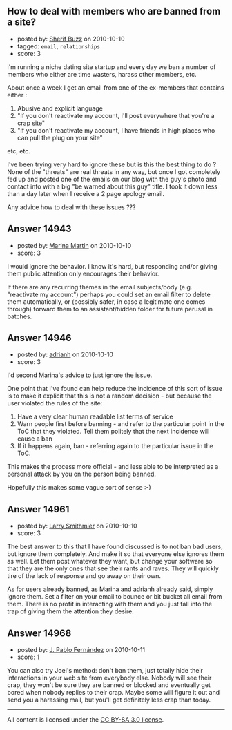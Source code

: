 ## How to deal with members who are banned from a site?

- posted by: [Sherif Buzz](https://stackexchange.com/users/-1/4592-sherif-buzz) on 2010-10-10
- tagged: `email`, `relationships`
- score: 3

i'm running a niche dating site startup and every day we ban a number of members who either are time wasters, harass other members, etc. 

About once a week I get an email from one of the ex-members that contains either :

1. Abusive and explicit language
2. "If you don't reactivate my account, I'll post everywhere that you're a crap site"
3. "If you don't reactivate my account, I have friends in high places who can pull the plug on your site"

etc, etc.

I've been trying very hard to ignore these but is this the best thing to do ? None of the "threats" are real threats in any way, but once I got completely fed up and posted one of the emails on our blog with the guy's photo and contact info with a big "be warned about this guy" title. I took it down less than a day later when I receive a 2 page apology email.

Any advice how to deal with these issues ??? 



## Answer 14943

- posted by: [Marina Martin](https://stackexchange.com/users/-1/1503-marina-martin) on 2010-10-10
- score: 3

I would ignore the behavior. I know it's hard, but responding and/or giving them public attention only encourages their behavior.

If there are any recurring themes in the email subjects/body (e.g. "reactivate my account") perhaps you could set an email filter to delete them automatically, or (possibly safer, in case a legitimate one comes through) forward them to an assistant/hidden folder for future perusal in batches.


## Answer 14946

- posted by: [adrianh](https://stackexchange.com/users/-1/4599-adrianh) on 2010-10-10
- score: 3

I'd second Marina's advice to just ignore the issue.

One point that I've found can help reduce the incidence of this sort of issue is to make it explicit that this is not a random decision - but because the user violated the rules of the site:

1) Have a very clear human readable list terms of service 
2) Warn people first before banning - and refer to the particular point in the ToC that they violated. Tell them politely that the next incidence will cause a ban
3) If it happens again, ban - referring again to the particular issue in the ToC.

This makes the process more official - and less able to be interpreted as a personal attack by you on the person being banned.

Hopefully this makes some vague sort of sense :-)


## Answer 14961

- posted by: [Larry Smithmier](https://stackexchange.com/users/-1/4585-larry-smithmier) on 2010-10-10
- score: 3

The best answer to this that I have found discussed is to not ban bad users, but ignore them completely.  And make it so that everyone else ignores them as well.  Let them post whatever they want, but change your software so that they are the only ones that see their rants and raves.  They will quickly tire of the lack of response and go away on their own.  

As for users already banned, as Marina and adrianh already said, simply ignore them.  Set a filter on your email to bounce or bit bucket all email from them.  There is no profit in interacting with them and you just fall into the trap of giving them the attention they desire.


## Answer 14968

- posted by: [J. Pablo Fernández](https://stackexchange.com/users/-1/751-j-pablo-fern-ndez) on 2010-10-11
- score: 1

You can also try Joel's method: don't ban them, just totally hide their interactions in your web site from everybody else. Nobody will see their crap, they won't be sure they are banned or blocked and eventually get bored when nobody replies to their crap. Maybe some will figure it out and send you a harassing mail, but you'll get definitely less crap than today.



---

All content is licensed under the [CC BY-SA 3.0 license](https://creativecommons.org/licenses/by-sa/3.0/).
